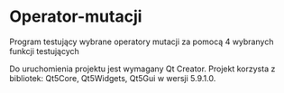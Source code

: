 # Operator-mutacji
Program testujący wybrane operatory mutacji za pomocą 4 wybranych funkcji testujących

Do uruchomienia projektu jest wymagany Qt Creator.
Projekt korzysta z bibliotek: Qt5Core, Qt5Widgets, Qt5Gui w wersji 5.9.1.0.

